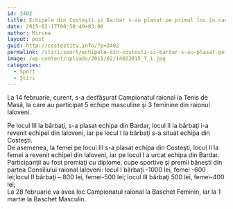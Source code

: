 ```yaml
---
id: 3402
title: Echipele din Costeşti şi Bardar s-au plasat pe primul loc în cadrul Campionatul raional la Tenis de Masă
date: 2015-02-17T00:50:49+03:00
author: Mircea
layout: post
guid: http://costestitv.info/?p=3402
permalink: /stiri/sport/echipele-din-costesti-si-bardar-s-au-plasat-pe-primul-loc-in-cadrul-campionatul-raional-la-tenis-de-masa/
image: /wp-content/uploads/2015/02/14022015_T_1.jpg
categories:
  - Sport
  - Știri
---
```

La 14 februarie, curent, s-a desfăşurat Campionatul raional la Tenis de Masă, la care au participat 5 echipe masculine şi 3 feminine din raionul Ialoveni.<!--more-->

Pe locul III la bărbaţi, s-a plasat echipa din Bardar, locul II la bărbaţi i-a revenit echipei din Ialoveni, iar pe locul I la bărbaţi s-a situat echipa din Costeşti.  
De asemenea, la femei pe locul III s-a plasat echipa din Costeşti, locul II la femei a revenit echipei din Ialoveni, iar pe locul I a urcat echipa din Bardar.  
Participanţii au fost premiaţi cu diplome, cupe sportive şi premii băneşti din partea Consiliului raional Ialoveni: locul I bărbaţi -1000 lei, femei -600 lei;locul II bărbaţi &#8211; 800 lei, femei-500 lei; locul III bărbaţi 500 lei, femei-400 lei;  
La 28 februarie va avea loc Campionatul raional la Baschet Feminin, iar la 1 martie la Baschet Masculin.